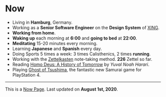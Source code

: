 <SEO title="Now" pathname="/now/" />

# Now

- Living in **Hamburg**, Germany.
- Working as a **Senior Software Engineer** on the **Design System** of [XING](https://www.xing.com/).
- **Working from home**.
- **Waking up** each morning at **6:00** and **going to bed** at **22:00**.
- **Meditating** 15-20 minutes every morning.
- Learning **Japanese** and **Spanish** every day.
- Doing Sports 5 times a week: 3 times <TextLink to="/calisthenics/">Calisthenics</TextLink>, 2 times **running**.
- Working with the [Zettelkasten](https://zettelkasten.de/) note-taking method. **226** Zettel so far.
- Reading [Homo Deus: A History of Tomorrow](https://www.goodreads.com/) by _Yuval Noah Harari_.
- Playing [Ghost of Tsushima](https://www.suckerpunch.com/category/games/ghostoftsushima/), the fantastic new Samurai game for PlayStation 4.

---

This is a [Now Page](https://nownownow.com/). Last updated on **August 1st, 2020**.
